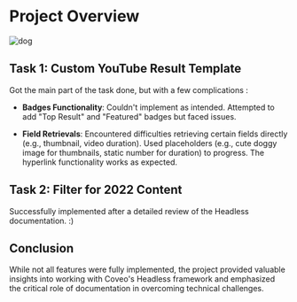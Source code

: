 # Project Overview
![dog](https://github.com/Waterfountain10/Coveo/assets/98282992/d6fefa3d-54db-4617-8ad8-2c6cc8b46a82)

## Task 1: Custom YouTube Result Template
Got the main part of the task done, but with a few complications :

- **Badges Functionality**: Couldn't implement as intended. Attempted to add "Top Result" and "Featured" badges but faced issues.
  
- **Field Retrievals**: Encountered difficulties retrieving certain fields directly (e.g., thumbnail, video duration). Used placeholders (e.g., cute doggy image for thumbnails, static number for duration) to progress. The hyperlink functionality works as expected.

## Task 2: Filter for 2022 Content
Successfully implemented after a detailed review of the Headless documentation. :) 

## Conclusion

While not all features were fully implemented, the project provided valuable insights into working with Coveo's Headless framework and emphasized the critical role of documentation in overcoming technical challenges.
